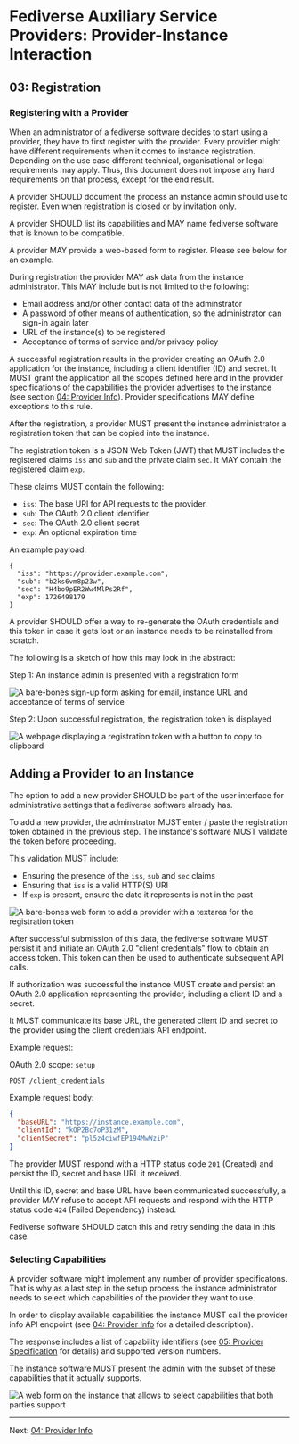 # Fediverse Auxiliary Service Providers: Provider-Instance Interaction

## 03: Registration

### Registering with a Provider

When an administrator of a fediverse software decides to start using a
provider, they have to first register with the provider. Every provider
might have different requirements when it comes to instance
registration. Depending on the use case different technical,
organisational or legal requirements may apply. Thus, this document does
not impose any hard requirements on that process, except for the end
result.

A provider SHOULD document the process an instance admin should use to register.
Even when registration is closed or by invitation only.

A provider SHOULD list its capabilities and MAY name fediverse software
that is known to be compatible.

A provider MAY provide a web-based form to register. Please see below
for an example.

During registration the provider MAY ask data from the instance
administrator. This MAY include but is not limited to the following:

* Email address and/or other contact data of the adminstrator
* A password of other means of authentication, so the administrator can
  sign-in again later
* URL of the instance(s) to be registered
* Acceptance of terms of service and/or privacy policy

A successful registration results in the provider creating an OAuth 2.0
application for the instance, including a client identifier (ID) and
secret. It MUST grant the application all the scopes defined here and in
the provider specifications of the capabilities the provider advertises
to the instance (see section [04: Provider Info](provider_info.md)).
Provider specifications MAY define exceptions to this rule.

After the registration, a provider MUST present the instance
administrator a registration token that can be copied into the instance.

The registration token is a JSON Web Token (JWT) that MUST includes the
registered claims `iss` and `sub` and the private claim `sec`. It MAY
contain the registered claim `exp`.

These claims MUST contain the following:

* `iss`: The base URI for API requests to the provider.
* `sub`: The OAuth 2.0 client identifier
* `sec`: The OAuth 2.0 client secret
* `exp`: An optional expiration time

An example payload:

```
{
  "iss": "https://provider.example.com",
  "sub": "b2ks6vm8p23w",
  "sec": "H4bo9pER2Ww4MlPs2Rf",
  "exp": 1726498179
}
```

A provider SHOULD offer a way to re-generate the OAuth credentials and
this token in case it gets lost or an instance needs to be reinstalled
from scratch.

The following is a sketch of how this may look in the abstract:

Step 1: An instance admin is presented with a registration form

![A bare-bones sign-up form asking for email, instance URL and acceptance of terms of service](../../images/instance_sign_up.svg)

Step 2: Upon successful registration, the registration token is
displayed

![A webpage displaying a registration token with a button to copy to clipboard](../../images/instance_sign_up_success.svg)

## Adding a Provider to an Instance

The option to add a new provider SHOULD be part of the user interface
for administrative settings that a fediverse software already has.

To add a new provider, the adminstrator MUST enter / paste the
registration token obtained in the previous step. The instance's
software MUST validate the token before proceeding.

This validation MUST include:

* Ensuring the presence of the `iss`, `sub` and `sec` claims
* Ensuring that `iss` is a valid HTTP(S) URI
* If `exp` is present, ensure the date it represents is not in the past

![A bare-bones web form to add a provider with a textarea for the registration token](../../images/add_provider.svg)

After successful submission of this data, the fediverse software MUST
persist it and initiate an OAuth 2.0 "client credentials" flow to
obtain an access token. This token can then be used to authenticate
subsequent API calls.

If authorization was successful the instance MUST create and persist an
OAuth 2.0 application representing the provider, including a client ID
and a secret.

It MUST communicate its base URL, the generated client ID and secret to
the provider using the client credentials API endpoint.

Example request:

OAuth 2.0 scope: `setup`

```http
POST /client_credentials
```

Example request body:

```json
{
  "baseURL": "https://instance.example.com",
  "clientId": "kOP2Bc7oP31zM",
  "clientSecret": "pl5z4ciwfEP194MwWziP"
}
```

The provider MUST respond with a HTTP status code `201` (Created)  and
persist the ID, secret and base URL it received.

Until this ID, secret and base URL have been communicated successfully,
a provider MAY refuse to accept API requests and respond with the HTTP
status code `424` (Failed Dependency) instead.

Fediverse software SHOULD catch this and retry sending the data in this
case.

### Selecting Capabilities

A provider software might implement any number of provider
specificatons. That is why as a last step in the setup process the
instance administrator needs to select which capabilities of the
provider they want to use.

In order to display available capabilities the instance MUST
call the provider info API endpoint (see
[04: Provider Info](provider_info.md) for a detailed description).

The response includes a list of capability identifiers (see
[05: Provider Specification](provider_specifications.md) for details)
and supported version numbers.

The instance software MUST present the admin with the subset of these
capabilities that it actually supports.


![A web form on the instance that allows to select capabilities that both parties support](../../images/select_capabilities.svg)

---

Next: [04: Provider Info](provider_info.md)
